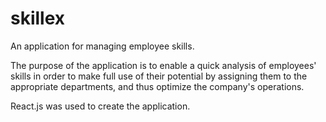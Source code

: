 # skillex

An application for managing employee skills.

The purpose of the application is to enable a quick analysis of employees' skills 
in order to make full use of their potential by assigning them to the appropriate departments, 
and thus optimize the company's operations.

React.js was used to create the application.
